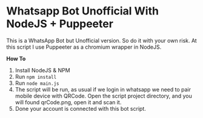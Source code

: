 # Whatsapp Bot Unofficial With NodeJS + Puppeeter 

This is a WhatsApp Bot but Unofficial version. So do it with your own risk. At this script I use Puppeeter as a chromium wrapper in NodeJS. 

**How To**
1. Install NodeJS & NPM
2. Run `npm install`
3. Run `node main.js`
4. The script will be run, as usual if we login in whatsapp we need to pair mobile device with QRCode. Open the script project directory, and you will found qrCode.png, open it and scan it. 
5. Done your account is connected with this bot script.